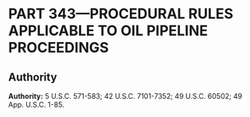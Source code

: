 # PART 343—PROCEDURAL RULES APPLICABLE TO OIL PIPELINE PROCEEDINGS


## Authority

**Authority:** 5 U.S.C. 571-583; 42 U.S.C. 7101-7352; 49 U.S.C. 60502; 49 App. U.S.C. 1-85.


